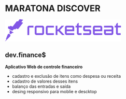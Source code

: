 # MARATONA DISCOVER
[![ROCKETSEAT](https://raw.githubusercontent.com/huannvictor/maratonaDiscover/2aa4dd2d6a11fed39e05dd672881b79c1657fa93/pictures/logoRocket.svg)](https://youtu.be/NlDr6JX3VvA)

## dev.finance$

__Aplicativo Web de controle financeiro__
  - cadastro e exclusão de itens como despesa ou receita
  - cadastro de valores desses itens 
  - balanço das entradas e saída
  - desing responsivo para moblie e descktop  
